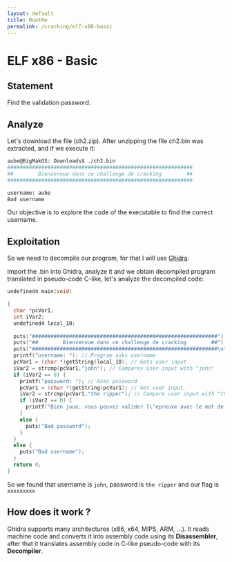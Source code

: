 ```yaml
---
layout: default
title: RootMe
permalink: /cracking/elf-x86-basic
---
```


# ELF x86 - Basic

## Statement
Find the validation password.

## Analyze
Let's download the file (ch2.zip). After unzipping the file ch2.bin was extracted, and if we execute it:
```bash
aube@BigMakOS: Downloads$ ./ch2.bin 
############################################################
##        Bienvennue dans ce challenge de cracking        ##
############################################################

username: aube
Bad username
```
Our objective is to explore the code of the executable to find the correct username.

## Exploitation
So we need to decompile our program, for that I will use [Ghidra](https://ghidra-sre.org/).

Import the .bin into Ghidra, analyze it and we obtain decompiled program translated in pseudo-code C-like, let's analyze the decompiled code:
```c
undefined4 main(void)

{
  char *pcVar1;
  int iVar2;
  undefined4 local_10;
  
  puts("############################################################");
  puts("##        Bienvennue dans ce challenge de cracking        ##");
  puts("############################################################\n");
  printf("username: "); // Program asks username
  pcVar1 = (char *)getString(local_10); // Gets user input
  iVar2 = strcmp(pcVar1,"john"); // Compares user input with "john"
  if (iVar2 == 0) {
    printf("password: "); // Asks password
    pcVar1 = (char *)getString(pcVar1); // Get user input
    iVar2 = strcmp(pcVar1,"the ripper"); // Compare user input with "the ripper"
    if (iVar2 == 0) {
      printf("Bien joue, vous pouvez valider l\'epreuve avec le mot de passe : %s !\n","xxxxxxxxx"); // And returns the flag
    }
    else {
      puts("Bad password");
    }
  }
  else {
    puts("Bad username");
  }
  return 0;
}
```
So we found that username is `john`, password is `the ripper` and our flag is `xxxxxxxxx` 


## How does it work ?
Ghidra supports many architectures (x86, x64, MIPS, ARM, ...). It reads machine code and converts it into assembly code using its **Disassembler**, after that it translates assembly code in C-like pseudo-code with its **Decompiler**.
